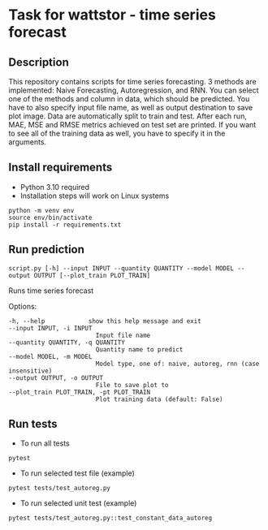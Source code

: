 # Task for wattstor - time series forecast

## Description
This repository contains scripts for time series forecasting. 3 methods are implemented:
Naive Forecasting, Autoregression, and RNN. You can select one of the methods and column in data, which should be predicted. You have to also specify input file name, as well as output destination to save plot image. Data are automatically split to train and test. After each run, MAE, MSE and RMSE metrics achieved on test set are printed. If you want to see all of the training data as well, you have to specify it in the arguments.

## Install requirements
- Python 3.10 required
- Installation steps will work on Linux systems
```
python -m venv env
source env/bin/activate
pip install -r requirements.txt
```


## Run prediction
```script.py [-h] --input INPUT --quantity QUANTITY --model MODEL --output OUTPUT [--plot_train PLOT_TRAIN]```

Runs time series forecast

Options:

    -h, --help            show this help message and exit
    --input INPUT, -i INPUT
                            Input file name
    --quantity QUANTITY, -q QUANTITY
                            Quantity name to predict
    --model MODEL, -m MODEL
                            Model type, one of: naive, autoreg, rnn (case insensitive)
    --output OUTPUT, -o OUTPUT
                            File to save plot to
    --plot_train PLOT_TRAIN, -pt PLOT_TRAIN
                            Plot training data (default: False)

## Run tests
- To run all tests
```
pytest
```
- To run selected test file (example)
```
pytest tests/test_autoreg.py
```
- To run selected unit test (example)
```
pytest tests/test_autoreg.py::test_constant_data_autoreg
```
